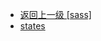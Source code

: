 - [返回上一级 [sass]](web前端/视频相关/plyr/plyr-3.7.8/src/sass/)
- [states](web前端/视频相关/plyr/plyr-3.7.8/src/sass/states/)
